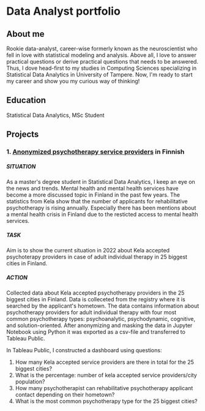 # Data Analyst portfolio

## About me

Rookie data-analyst, career-wise formerly known as the neuroscientist who fell in love with statistical modeling and analysis. Above all, I love to answer practical questions or derive practical questions that needs to  be answered. Thus, I dove head-first to my studies in Computing Sciences specializing in Statistical Data Analytics in University of Tampere. Now, I'm ready to start my career and show you my curious way of thinking! 

## Education
Statistical Data Analytics, MSc Student

## Projects

### 1. [Anonymized psychotherapy service providers](https://katriaksentjeff.github.io/Project2/) in Finnish
##### SITUATION
As a master's degree student in Statistical Data Analytics, I keep an eye on the news and trends. Mental health and mental health services have become a more discussed topic in Finland in the past few years. The statistics from Kela show that the number of applicants for rehabilitative psychotherapy is rising annually. Especially there has been mentions about a mental health crisis in Finland due to the resticted access to mental health services.

##### TASK
Aim is to show the current situation in 2022 about Kela accepted psychoterapy providers in case of adult individual therapy in 25 biggest cities in Finland.

##### ACTION
Collected data about Kela accepted psychotherapy providers in the 25 biggest cities in Finland. Data is colleceted from the registry where it is searched by the applicant's hometown. The data contains information about psychotherapy providers for adult individual therapy with four most common psychotherapy types: psychoanalytic, psychodynamic, cognitive, and solution-oriented. After anonymizing and masking the data in Jupyter Notebook using Python it was exported as a csv-file and transferred to Tableau Public.

In Tableau Public, I constructed a dashboard using questions:
1. How many Kela accepted service providers are there in total for the 25 biggest cities?
2. What is the percentage: number of kela accepted service providers/city population?
3. How many psychotherapist can rehabilitative psychotherapy applicant contact depending on their hometown?
4. What is the most common psychotherapy type for the 25 biggest cities?
